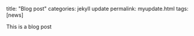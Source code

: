 title: "Blog post"
categories: jekyll update
permalink: myupdate.html
tags: [news]

This is a blog post
